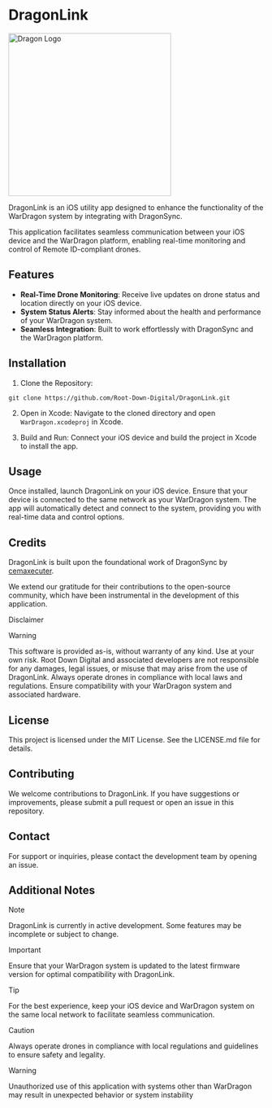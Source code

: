 # DragonLink

<img src="https://github.com/user-attachments/assets/e8a6a8ba-2fb1-4a65-b78b-c440a13fed48" alt="Dragon Logo" width="320">



DragonLink is an iOS utility app designed to enhance the functionality of the WarDragon system by integrating with DragonSync. 

This application facilitates seamless communication between your iOS device and the WarDragon platform, enabling real-time monitoring and control of Remote ID-compliant drones.

## Features

- **Real-Time Drone Monitoring**: Receive live updates on drone status and location directly on your iOS device.
- **System Status Alerts**: Stay informed about the health and performance of your WarDragon system.
- **Seamless Integration**: Built to work effortlessly with DragonSync and the WarDragon platform.

## Installation

1. Clone the Repository:
```
git clone https://github.com/Root-Down-Digital/DragonLink.git
```
2. Open in Xcode: Navigate to the cloned directory and open `WarDragon.xcodeproj` in Xcode.

3. Build and Run: Connect your iOS device and build the project in Xcode to install the app.

## Usage

Once installed, launch DragonLink on your iOS device. Ensure that your device is connected to the same network as your WarDragon system. The app will automatically detect and connect to the system, providing you with real-time data and control options.

## Credits

DragonLink is built upon the foundational work of DragonSync by [cemaxecuter](cemaxecuter.com).

We extend our gratitude for their contributions to the open-source community, which have been instrumental in the development of this application.

Disclaimer

> [!WARNING]
> This software is provided as-is, without warranty of any kind. Use at your own risk.
Root Down Digital and associated developers are not responsible for any damages, legal issues, or misuse that may arise from the use of DragonLink. Always operate drones in compliance with local laws and regulations. Ensure compatibility with your WarDragon system and associated hardware.

## License

This project is licensed under the MIT License. See the LICENSE.md file for details.

## Contributing

We welcome contributions to DragonLink. If you have suggestions or improvements, please submit a pull request or open an issue in this repository.

## Contact

For support or inquiries, please contact the development team by opening an issue.

## Additional Notes

> [!NOTE]
> DragonLink is currently in active development. Some features may be incomplete or subject to change.

> [!IMPORTANT]
> Ensure that your WarDragon system is updated to the latest firmware version for optimal compatibility with DragonLink.

> [!TIP]
> For the best experience, keep your iOS device and WarDragon system on the same local network to facilitate seamless communication.

> [!CAUTION]
> Always operate drones in compliance with local regulations and guidelines to ensure safety and legality.

> [!WARNING]
> Unauthorized use of this application with systems other than WarDragon may result in unexpected behavior or system instability
